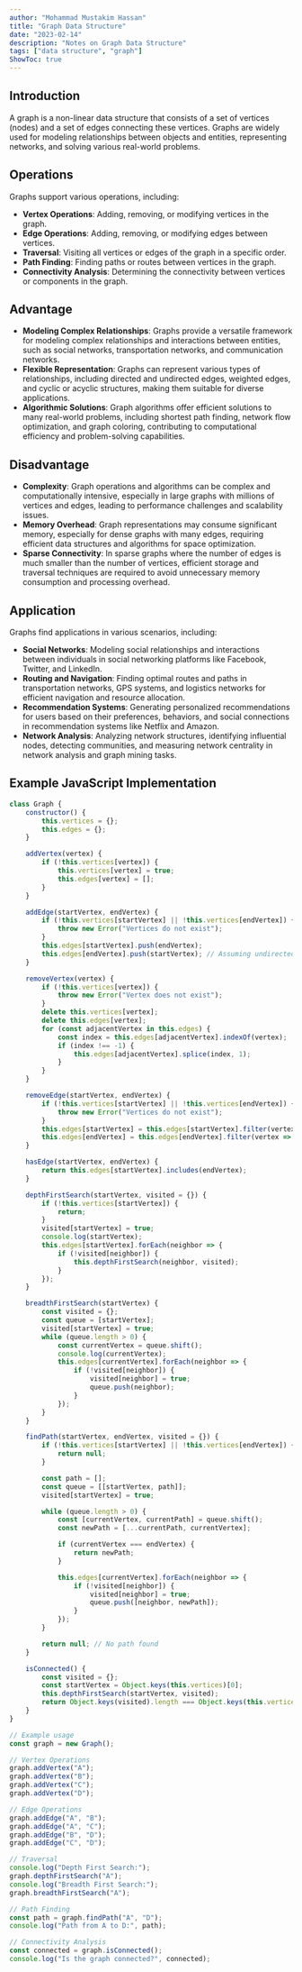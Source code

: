 ```yaml
---
author: "Mohammad Mustakim Hassan"
title: "Graph Data Structure"
date: "2023-02-14"
description: "Notes on Graph Data Structure"
tags: ["data structure", "graph"]
ShowToc: true
---
```


## Introduction
A graph is a non-linear data structure that consists of a set of vertices (nodes) and a set of edges connecting these vertices. Graphs are widely used for modeling relationships between objects and entities, representing networks, and solving various real-world problems.

## Operations
Graphs support various operations, including:
- **Vertex Operations**: Adding, removing, or modifying vertices in the graph.
- **Edge Operations**: Adding, removing, or modifying edges between vertices.
- **Traversal**: Visiting all vertices or edges of the graph in a specific order.
- **Path Finding**: Finding paths or routes between vertices in the graph.
- **Connectivity Analysis**: Determining the connectivity between vertices or components in the graph.

## Advantage
- **Modeling Complex Relationships**: Graphs provide a versatile framework for modeling complex relationships and interactions between entities, such as social networks, transportation networks, and communication networks.
- **Flexible Representation**: Graphs can represent various types of relationships, including directed and undirected edges, weighted edges, and cyclic or acyclic structures, making them suitable for diverse applications.
- **Algorithmic Solutions**: Graph algorithms offer efficient solutions to many real-world problems, including shortest path finding, network flow optimization, and graph coloring, contributing to computational efficiency and problem-solving capabilities.

## Disadvantage
- **Complexity**: Graph operations and algorithms can be complex and computationally intensive, especially in large graphs with millions of vertices and edges, leading to performance challenges and scalability issues.
- **Memory Overhead**: Graph representations may consume significant memory, especially for dense graphs with many edges, requiring efficient data structures and algorithms for space optimization.
- **Sparse Connectivity**: In sparse graphs where the number of edges is much smaller than the number of vertices, efficient storage and traversal techniques are required to avoid unnecessary memory consumption and processing overhead.

## Application
Graphs find applications in various scenarios, including:
- **Social Networks**: Modeling social relationships and interactions between individuals in social networking platforms like Facebook, Twitter, and LinkedIn.
- **Routing and Navigation**: Finding optimal routes and paths in transportation networks, GPS systems, and logistics networks for efficient navigation and resource allocation.
- **Recommendation Systems**: Generating personalized recommendations for users based on their preferences, behaviors, and social connections in recommendation systems like Netflix and Amazon.
- **Network Analysis**: Analyzing network structures, identifying influential nodes, detecting communities, and measuring network centrality in network analysis and graph mining tasks.

## Example JavaScript Implementation
```javascript
class Graph {
    constructor() {
        this.vertices = {};
        this.edges = {};
    }

    addVertex(vertex) {
        if (!this.vertices[vertex]) {
            this.vertices[vertex] = true;
            this.edges[vertex] = [];
        }
    }

    addEdge(startVertex, endVertex) {
        if (!this.vertices[startVertex] || !this.vertices[endVertex]) {
            throw new Error("Vertices do not exist");
        }
        this.edges[startVertex].push(endVertex);
        this.edges[endVertex].push(startVertex); // Assuming undirected graph
    }

    removeVertex(vertex) {
        if (!this.vertices[vertex]) {
            throw new Error("Vertex does not exist");
        }
        delete this.vertices[vertex];
        delete this.edges[vertex];
        for (const adjacentVertex in this.edges) {
            const index = this.edges[adjacentVertex].indexOf(vertex);
            if (index !== -1) {
                this.edges[adjacentVertex].splice(index, 1);
            }
        }
    }

    removeEdge(startVertex, endVertex) {
        if (!this.vertices[startVertex] || !this.vertices[endVertex]) {
            throw new Error("Vertices do not exist");
        }
        this.edges[startVertex] = this.edges[startVertex].filter(vertex => vertex !== endVertex);
        this.edges[endVertex] = this.edges[endVertex].filter(vertex => vertex !== startVertex);
    }

    hasEdge(startVertex, endVertex) {
        return this.edges[startVertex].includes(endVertex);
    }

    depthFirstSearch(startVertex, visited = {}) {
        if (!this.vertices[startVertex]) {
            return;
        }
        visited[startVertex] = true;
        console.log(startVertex);
        this.edges[startVertex].forEach(neighbor => {
            if (!visited[neighbor]) {
                this.depthFirstSearch(neighbor, visited);
            }
        });
    }

    breadthFirstSearch(startVertex) {
        const visited = {};
        const queue = [startVertex];
        visited[startVertex] = true;
        while (queue.length > 0) {
            const currentVertex = queue.shift();
            console.log(currentVertex);
            this.edges[currentVertex].forEach(neighbor => {
                if (!visited[neighbor]) {
                    visited[neighbor] = true;
                    queue.push(neighbor);
                }
            });
        }
    }

    findPath(startVertex, endVertex, visited = {}) {
        if (!this.vertices[startVertex] || !this.vertices[endVertex]) {
            return null;
        }

        const path = [];
        const queue = [[startVertex, path]];
        visited[startVertex] = true;

        while (queue.length > 0) {
            const [currentVertex, currentPath] = queue.shift();
            const newPath = [...currentPath, currentVertex];

            if (currentVertex === endVertex) {
                return newPath;
            }

            this.edges[currentVertex].forEach(neighbor => {
                if (!visited[neighbor]) {
                    visited[neighbor] = true;
                    queue.push([neighbor, newPath]);
                }
            });
        }

        return null; // No path found
    }

    isConnected() {
        const visited = {};
        const startVertex = Object.keys(this.vertices)[0];
        this.depthFirstSearch(startVertex, visited);
        return Object.keys(visited).length === Object.keys(this.vertices).length;
    }
}

// Example usage
const graph = new Graph();

// Vertex Operations
graph.addVertex("A");
graph.addVertex("B");
graph.addVertex("C");
graph.addVertex("D");

// Edge Operations
graph.addEdge("A", "B");
graph.addEdge("A", "C");
graph.addEdge("B", "D");
graph.addEdge("C", "D");

// Traversal
console.log("Depth First Search:");
graph.depthFirstSearch("A");
console.log("Breadth First Search:");
graph.breadthFirstSearch("A");

// Path Finding
const path = graph.findPath("A", "D");
console.log("Path from A to D:", path);

// Connectivity Analysis
const connected = graph.isConnected();
console.log("Is the graph connected?", connected);
```
